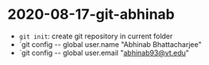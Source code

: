 # 2020-08-17-git-abhinab

- `git init`: create git repository in current folder
- `git config -- global user.name "Abhinab Bhattacharjee"
- `git config -- global user.email "abhinab93@vt.edu"
